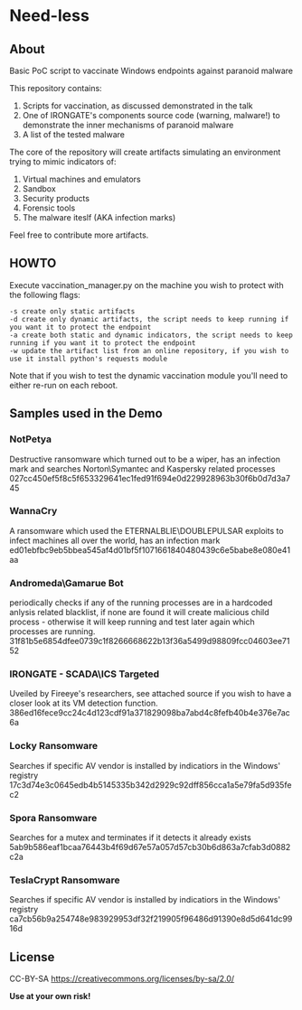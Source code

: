 # Need-less

## About

Basic PoC script to vaccinate Windows endpoints against paranoid malware

This repository contains:
1. Scripts for vaccination, as discussed demonstrated in the talk
2. One of IRONGATE's components source code (warning, malware!) to demonstrate the inner mechanisms of paranoid malware
3. A list of the tested malware

The core of the repository will create artifacts simulating an environment trying to mimic indicators of:
1. Virtual machines and emulators
2. Sandbox
3. Security products
4. Forensic tools
5. The malware iteslf (AKA infection marks)

Feel free to contribute more artifacts.


## HOWTO
Execute vaccination_manager.py on the machine you wish to protect with the following flags:

```
-s create only static artifacts
-d create only dynamic artifacts, the script needs to keep running if you want it to protect the endpoint
-a create both static and dynamic indicators, the script needs to keep running if you want it to protect the endpoint
-w update the artifact list from an online repository, if you wish to use it install python's requests module
```
Note that if you wish to test the dynamic vaccination module you'll need to either re-run on each reboot.


## Samples used in the Demo
 
### NotPetya
Destructive ransomware which turned out to be a wiper, has an infection mark and searches Norton\Symantec and Kaspersky related processes
027cc450ef5f8c5f653329641ec1fed91f694e0d229928963b30f6b0d7d3a745

### WannaCry
A ransomware which used the ETERNALBLIE\DOUBLEPULSAR exploits to infect machines all over the world, has an infection mark
ed01ebfbc9eb5bbea545af4d01bf5f1071661840480439c6e5babe8e080e41aa
 
### Andromeda\Gamarue Bot
periodically checks if any of the running processes are in a hardcoded anlysis related blacklist, if none are found it will create malicious child process - otherwise it will keep running and test later again which processes are running.
31f81b5e6854dfee0739c1f8266668622b13f36a5499d98809fcc04603ee7152

### IRONGATE - SCADA\ICS Targeted
Uveiled by Fireeye's researchers, see attached source if you wish to have a closer look at its VM detection function.
386ed16fece9cc24c4d123cdf91a371829098ba7abd4c8fefb40b4e376e7ac6a

### Locky Ransomware
Searches if specific AV vendor is installed by indicatiors in the Windows' registry
17c3d74e3c0645edb4b5145335b342d2929c92dff856cca1a5e79fa5d935fec2

### Spora Ransomware
Searches for a mutex and terminates if it detects it already exists
5ab9b586eaf1bcaa76443b4f69d67e57a057d57cb30b6d863a7cfab3d0882c2a

### TeslaCrypt Ransomware
Searches if specific AV vendor is installed by indicatiors in the Windows' registry
ca7cb56b9a254748e983929953df32f219905f96486d91390e8d5d641dc9916d


## License
CC-BY-SA
https://creativecommons.org/licenses/by-sa/2.0/

**Use at your own risk!** 
